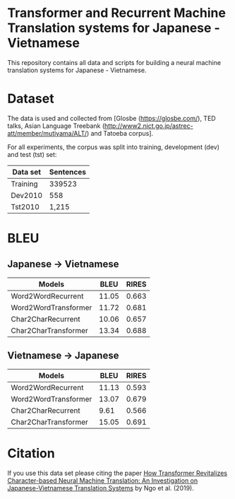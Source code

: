 # Transformer and Recurrent Machine Translation systems for Japanese - Vietnamese 
This repository contains all data and scripts for building a neural
machine translation systems for Japanese - Vietnamese.

# Dataset

The data is used and collected from [Glosbe (https://glosbe.com/), TED talks, Asian Language Treebank (http://www2.nict.go.jp/astrec-att/member/mutiyama/ALT/) and Tatoeba corpus].

For all experiments, the corpus was split into training, development (dev) and test (tst) set:

| Data set    | Sentences 
| ----------- | --------- 
| Training    | 339523
| Dev2010     | 558
| Tst2010     | 1,215

# BLEU 
## Japanese -> Vietnamese 

| Models     | BLEU | RIRES 
| -----------| -----| -----------------
| Word2WordRecurrent |  11.05 | 0.663
| Word2WordTransformer |  11.72  | 0.681
| Char2CharRecurrent   |  10.06  | 0.657
| Char2CharTransformer |  13.34  | 0.688 

## Vietnamese  -> Japanese

| Models     | BLEU | RIRES 
| -----------| -----| -----------------
| Word2WordRecurrent |  11.13 | 0.593
| Word2WordTransformer |  13.07  | 0.679
| Char2CharRecurrent   |  9.61  | 0.566
| Char2CharTransformer |  15.05  | 0.691 

# Citation

If you use this data set please  citing the paper
[How Transformer Revitalizes Character-based Neural Machine Translation: An Investigation on Japanese-Vietnamese Translation Systems](https://arxiv.org/abs/1910.02238)
by Ngo et al. (2019).


